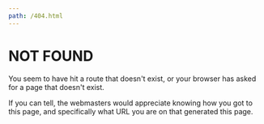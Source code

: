 ```yaml
---
path: /404.html
---
```

# NOT FOUND

You seem to have hit a route that doesn't exist, or your browser has asked for a page that doesn't exist.

If you can tell, the webmasters would appreciate knowing how you got to this page, and specifically what URL you are on that generated this page.
